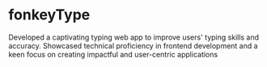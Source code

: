 # fonkeyType

Developed a captivating typing web app to improve users' typing skills and accuracy. Showcased technical proficiency in frontend development and a keen focus on creating impactful and user-centric applications
